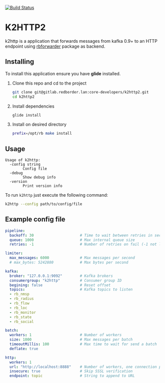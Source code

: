 [![Build Status](https://travis-ci.org/redBorder/k2http.svg?branch=develop)](https://travis-ci.org/redBorder/k2http)

# K2HTTP2

k2http is a application that forwards messages from kafka 0.9+ to an HTTP
endpoint using [rbforwarder](https://github.com/redBorder/rbforwarder)
package as backend.

## Installing

To install this application ensure you have **glide** installed.

1. Clone this repo and cd to the project

    ```bash
    git clone git@gitlab.redborder.lan:core-developers/k2http2.git
    cd k2http2
    ```
2. Install dependencies

    ```bash
    glide install
    ```
3. Install on desired directory

    ```bash
    prefix=/opt/rb make install
    ```

## Usage

```
Usage of k2http:
  -config string
        Config file
  -debug
        Show debug info
  -version
        Print version info
```

To run `k2http` just execute the following command:

```bash
k2http --config path/to/config/file
```

## Example config file

```yaml
pipeline:
  backoff: 30                     # Time to wait between retries in seconds             
  queue: 1000                     # Max internal queue size
  retries: -1                     # Number of retries on fail (-1 not limited)

limiter:
  max_messages: 6000              # Max messages per second
  # max_bytes: 5242880            # Max bytes per second

kafka:
  broker: "127.0.0.1:9092"        # Kafka brokers
  consumergroup: "k2http"         # Consumer group ID   
  begining: false                 # Reset offset
  topics:                         # Kafka topics to listen
  - rb_nmsp
  - rb_radius
  - rb_flow
  - rb_loc
  - rb_monitor
  - rb_state
  - rb_social

batch:      
  workers: 1                      # Number of workers
  size: 1000                      # Max messages per batch
  timeoutMillis: 100              # Max time to wait for send a batch
  deflate: true

http:
  workers: 1
  url: "http://localhost:8888"    # Number of workers, one connection per worker
  insecure: true                  # Skip SSSL verification
  endpoint: topic                 # String to append to URL
```
